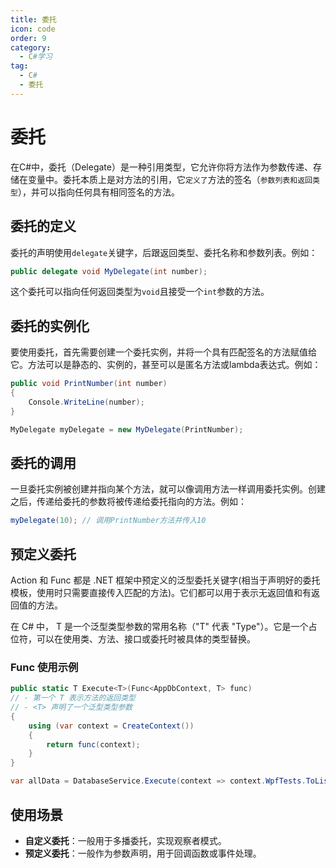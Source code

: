 ```yaml
---
title: 委托
icon: code
order: 9
category:
  - C#学习
tag:
  - C#
  - 委托
---
```


# 委托

在C#中，委托（Delegate）是一种引用类型，它允许你将方法作为参数传递、存储在变量中。委托本质上是对方法的引用，它`定义了`方法的签名（`参数列表和返回类型`），并可以指向任何具有相同签名的方法。

## 委托的定义

委托的声明使用`delegate`关键字，后跟返回类型、委托名称和参数列表。例如：

```csharp
public delegate void MyDelegate(int number);
```

这个委托可以指向任何返回类型为`void`且接受一个`int`参数的方法。

## 委托的实例化

要使用委托，首先需要创建一个委托实例，并将一个具有匹配签名的方法赋值给它。方法可以是静态的、实例的，甚至可以是匿名方法或lambda表达式。例如：

```csharp
public void PrintNumber(int number)
{
    Console.WriteLine(number);
}

MyDelegate myDelegate = new MyDelegate(PrintNumber);
```

## 委托的调用

一旦委托实例被创建并指向某个方法，就可以像调用方法一样调用委托实例。创建之后，传递给委托的参数将被传递给委托指向的方法。例如：

```csharp
myDelegate(10); // 调用PrintNumber方法并传入10
```

## 预定义委托

Action 和 Func 都是 .NET 框架中预定义的泛型委托关键字(相当于声明好的委托模板，使用时只需要直接传入匹配的方法)。它们都可以用于表示无返回值和有返回值的方法。

在 C# 中， T 是一个泛型类型参数的常用名称（"T" 代表 "Type"）。它是一个占位符，可以在使用类、方法、接口或委托时被具体的类型替换。

### Func 使用示例

```csharp
public static T Execute<T>(Func<AppDbContext, T> func)
// - 第一个 T 表示方法的返回类型
// - <T> 声明了一个泛型类型参数
{
    using (var context = CreateContext())
    {
        return func(context);
    }
}

var allData = DatabaseService.Execute(context => context.WpfTests.ToList());
```

## 使用场景

- **自定义委托**：一般用于多播委托，实现观察者模式。
- **预定义委托**：一般作为参数声明，用于回调函数或事件处理。